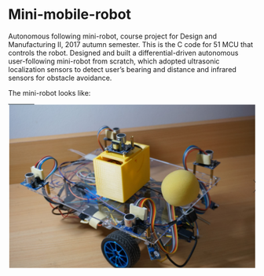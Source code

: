 # Mini-mobile-robot
Autonomous following mini-robot, course project for Design and Manufacturing II, 2017 autumn semester.
This is the C code for 51 MCU that controls the robot. Designed and built a differential-driven autonomous user-following mini-robot from scratch, which adopted ultrasonic localization sensors to detect user’s bearing and distance and infrared sensors for obstacle avoidance.

The mini-robot looks like:

![image](https://github.com/qiyan98/Mini-mobile-robot/blob/master/img1.png)

